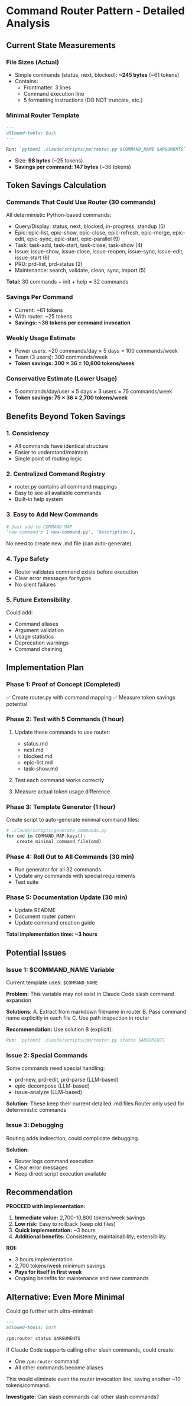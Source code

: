 # Command Router Pattern - Detailed Analysis

## Current State Measurements

### File Sizes (Actual)
- Simple commands (status, next, blocked): **~245 bytes** (~61 tokens)
- Contains:
  - Frontmatter: 3 lines
  - Command execution line
  - 5 formatting instructions (DO NOT truncate, etc.)

### Minimal Router Template
```markdown
---
allowed-tools: Bash
---

Run: `python3 .claude/scripts/pm/router.py $COMMAND_NAME $ARGUMENTS`
```
- Size: **98 bytes** (~25 tokens)
- **Savings per command: 147 bytes** (~36 tokens)

## Token Savings Calculation

### Commands That Could Use Router (30 commands)
All deterministic Python-based commands:
- Query/Display: status, next, blocked, in-progress, standup (5)
- Epic: epic-list, epic-show, epic-close, epic-refresh, epic-merge, epic-edit, epic-sync, epic-start, epic-parallel (9)
- Task: task-add, task-start, task-close, task-show (4)
- Issue: issue-show, issue-close, issue-reopen, issue-sync, issue-edit, issue-start (6)
- PRD: prd-list, prd-status (2)
- Maintenance: search, validate, clean, sync, import (5)

**Total:** 30 commands + init + help = 32 commands

### Savings Per Command
- Current: ~61 tokens
- With router: ~25 tokens  
- **Savings: ~36 tokens per command invocation**

### Weekly Usage Estimate
- Power users: ~20 commands/day × 5 days = 100 commands/week
- Team (3 users): 300 commands/week
- **Token savings: 300 × 36 = 10,800 tokens/week**

### Conservative Estimate (Lower Usage)
- 5 commands/day/user × 5 days × 3 users = 75 commands/week
- **Token savings: 75 × 36 = 2,700 tokens/week**

## Benefits Beyond Token Savings

### 1. Consistency
- All commands have identical structure
- Easier to understand/maintain
- Single point of routing logic

### 2. Centralized Command Registry
- router.py contains all command mappings
- Easy to see all available commands
- Built-in help system

### 3. Easy to Add New Commands
```python
# Just add to COMMAND_MAP
'new-command': ('new-command.py', 'Description'),
```
No need to create new .md file (can auto-generate)

### 4. Type Safety
- Router validates command exists before execution
- Clear error messages for typos
- No silent failures

### 5. Future Extensibility
Could add:
- Command aliases
- Argument validation
- Usage statistics
- Deprecation warnings
- Command chaining

## Implementation Plan

### Phase 1: Proof of Concept (Completed)
✅ Create router.py with command mapping
✅ Measure token savings potential

### Phase 2: Test with 5 Commands (1 hour)
1. Update these commands to use router:
   - status.md
   - next.md
   - blocked.md
   - epic-list.md
   - task-show.md

2. Test each command works correctly

3. Measure actual token usage difference

### Phase 3: Template Generator (1 hour)
Create script to auto-generate minimal command files:

```python
# .claude/scripts/generate_commands.py
for cmd in COMMAND_MAP.keys():
    create_minimal_command_file(cmd)
```

### Phase 4: Roll Out to All Commands (30 min)
- Run generator for all 32 commands
- Update any commands with special requirements
- Test suite

### Phase 5: Documentation Update (30 min)
- Update README
- Document router pattern
- Update command creation guide

**Total implementation time: ~3 hours**

## Potential Issues

### Issue 1: $COMMAND_NAME Variable
Current template uses: `$COMMAND_NAME`

**Problem:** This variable may not exist in Claude Code slash command expansion

**Solutions:**
A. Extract from markdown filename in router
B. Pass command name explicitly in each file
C. Use path inspection in router

**Recommendation:** Use solution B (explicit):
```markdown
Run: `python3 .claude/scripts/pm/router.py status $ARGUMENTS`
```

### Issue 2: Special Commands
Some commands need special handling:
- prd-new, prd-edit, prd-parse (LLM-based)
- epic-decompose (LLM-based)
- issue-analyze (LLM-based)

**Solution:** These keep their current detailed .md files
Router only used for deterministic commands

### Issue 3: Debugging
Routing adds indirection, could complicate debugging.

**Solution:** 
- Router logs command execution
- Clear error messages
- Keep direct script execution available

## Recommendation

**PROCEED with implementation:**

1. **Immediate value:** 2,700-10,800 tokens/week savings
2. **Low risk:** Easy to rollback (keep old files)
3. **Quick implementation:** ~3 hours
4. **Additional benefits:** Consistency, maintainability, extensibility

**ROI:**
- 3 hours implementation
- 2,700 tokens/week minimum savings
- **Pays for itself in first week**
- Ongoing benefits for maintenance and new commands

## Alternative: Even More Minimal

Could go further with ultra-minimal:
```markdown
---
allowed-tools: Bash
---
/pm:router status $ARGUMENTS
```

If Claude Code supports calling other slash commands, could create:
- One `/pm:router` command
- All other commands become aliases

This would eliminate even the router invocation line, saving another ~10 tokens/command.

**Investigate:** Can slash commands call other slash commands?


